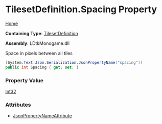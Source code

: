 # TilesetDefinition\.Spacing Property

[Home](../../../README.md)

**Containing Type**: [TilesetDefinition](../README.md)

**Assembly**: LDtkMonogame\.dll

  
Space in pixels between all tiles

```csharp
[System.Text.Json.Serialization.JsonPropertyName("spacing")]
public int Spacing { get; set; }
```

### Property Value

[Int32](https://docs.microsoft.com/en-us/dotnet/api/system.int32)

### Attributes

* [JsonPropertyNameAttribute](https://docs.microsoft.com/en-us/dotnet/api/system.text.json.serialization.jsonpropertynameattribute)

